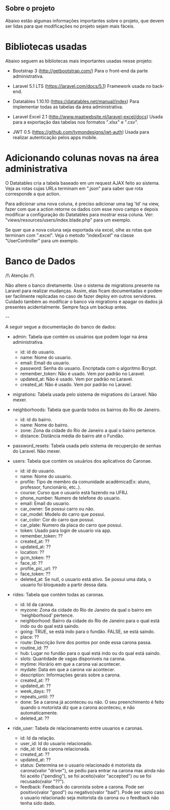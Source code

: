 ## Sobre o projeto

Abaixo estão algumas informações importantes sobre o projeto,
que devem ser lidas para que modificações no projeto sejam
mais fáceis.

# Bibliotecas usadas

Abaixo seguem as bibliotecas mais importantes usadas nesse projeto:

- Bootstrap 3 (http://getbootstrap.com/)
  Para o front-end da parte administrativa.

- Laravel 5.1 LTS (https://laravel.com/docs/5.1)
  Framework usada no back-end.

- Datatables 1.10.10 (https://datatables.net/manual/index)
  Para implementar todas as tabelas da área administrativa.

- Laravel Excel 2.1 (http://www.maatwebsite.nl/laravel-excel/docs)
  Usada para a exportação das tabelas nos formatos ".xlsx" e ".csv".

- JWT 0.5 (https://github.com/tymondesigns/jwt-auth)
  Usada para realizar autenticação pelos apps mobile.

# Adicionando colunas novas na área administrativa

O Datatables cria a tabela baseado em um request AJAX feito ao sistema.
Veja as rotas cujas URLs terminam em ".json" para saber que rota corresponde
a que action.

Para adicionar uma nova coluna, é preciso adicionar uma tag 'td' na view,
fazer com que a action retorne os dados com esse novo campo e depois modificar
a configuração do Datatables para mostrar essa coluna.
Ver: "views/resources/users/index.blade.php" para um exemplo.

Se quer que a nova coluna seja exportada via excel, olhe as rotas que terminam
com ".excel". Veja o metodo "indexExcel" na classe "UserController" para um exemplo.

# Banco de Dados

/!\ Atenção /!\

Não altere o banco diretamente. Use o sistema de migrations presente
na Laravel para realizar mudanças. Assim, elas ficam documentadas e
podem ser facilmente replicadas no caso de fazer deploy em outros servidores.
Cuidado também ao modificar o banco via migrations e apagar os dados já presentes
acidentalmente. Sempre faça um backup antes.

--

A seguir segue a documentação do banco de dados:

- admin: Tabela que contém os usuários que podem logar na área administrativa.
  - id: id do usuario.
  - name: Nome do usuario.
  - email: Email do usuario.
  - password: Senha do usuario. Encriptada com o algoritmo Bcrypt.
  - remember_token: Não é usado. Vem por padrão no Laravel.
  - updated_at: Não é usado. Vem por padrão no Laravel.
  - created_at: Não é usado. Vem por padrão no Laravel.

- migrations: Tabela usada pelo sistema de migrations do Laravel. Não mexer.

- neighborhoods: Tabela que guarda todos os bairros do Rio de Janeiro.
  - id: id do bairro.
  - name: Nome do bairro.
  - zone: Zona da cidade do Rio de Janeiro a qual o bairro pertence.
  - distance: Distância média do bairro até o Fundão.

- password_resets: Tabela usada pelo sistema de recuperção de senhas do Laravel. Não mexer.

- users: Tabela que contém os usuários dos aplicativos do Caronae.
  - id: id do usuario.
  - name: Nome do usuario.
  - profile: Tipo de membro da comunidade acadêmica(Ex: aluno, professor, funcionário, etc..).
  - course: Curso que o usuario está fazendo na UFRJ.
  - phone_number: Numero de telefone do usuario.
  - email: Email do usuario.
  - car_owner: Se possui carro ou não.
  - car_model: Modelo do carro que possui.
  - car_color: Cor do carro que possui.
  - car_plate: Numero da placa do carro que possui.
  - token: Usado para login de usuario via app.
  - remember_token: ??
  - created_at: ??
  - updated_at: ??
  - location: ??
  - gcm_token: ??
  - face_id: ??
  - profile_pic_url: ??
  - face_token: ??
  - deleted_at: Se null, o usuario está ativo. Se possui uma data, o usuario foi bloqueado a partir dessa data.

- rides: Tabela que contém todas as caronas.
  - id: Id da carona.
  - myzone: Zona da cidade do Rio de Janeiro da qual o bairro em 'neighborhood' pertence.
  - neighborhood: Bairro da cidade do Rio de Janeiro para o qual está indo ou do qual está saindo.
  - going: TRUE, se está indo para o fundão. FALSE, se está saindo.
  - place: ??
  - route: Descrição livre dos pontos por onde essa carona passa.
  - routine_id: ??
  - hub: Lugar no fundão para o qual está indo ou do qual está saindo.
  - slots: Quantidade de vagas disponiveis na carona.
  - mytime: Horário em que a carona vai acontecer.
  - mydate: Data em que a carona vai acontecer.
  - description: Informações gerais sobre a carona.
  - created_at: ??
  - updated_at: ??
  - week_days: ??
  - repeats_until: ??
  - done: Se a carona já aconteceu ou não. O seu preenchimento é feito quando o motorista diz que a carona aconteceu, e não automaticamente.
  - deleted_at: ??

- ride_user: Tabela de relacionamento entre usuarios e caronas.
  - id: Id da relação.
  - user_id: Id do usuario relacionado.
  - ride_id: Id da carona relacionada.
  - created_at: ??
  - updated_at: ??
  - status: Determina se o usuario relacionado é motorista da carona(valor "driver"), se pediu para entrar na carona
            mas ainda não foi aceito ("pending"), se foi aceito(valor "accepted") ou se foi recusado(valor "??").
  - feedback: Feedback do caronista sobre a carona. Pode ser positivo(valor "good") ou negativo(valor "bad").
              Pode ser vazio caso o usuario relacionado seja motorista da carona ou o feedback não tenha sido dado.



